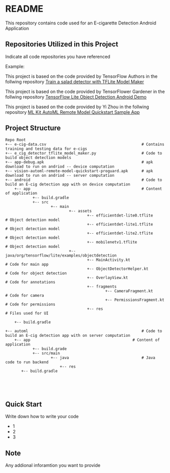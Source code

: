 # README

This repository contains code used for an E-cigarette Detection Android Application 

## Repositories Utilized in this Project
Indicate all code repositories you have referenced

Example:

This project is based on the code provided by TensorFlow Authors in the follwing repository
<a href="https://colab.research.google.com/github/googlecodelabs/odml-pathways/blob/main/object-detection/codelab2/python/Train_a_salad_detector_with_TFLite_Model_Maker.ipynb#scrollTo=Hm_UULdW7A9T">Train a salad detector with TFLite Model Maker
</a>

This project is based on the code provided by TensorFlower Gardener in the follwing repository
<a href="https://github.com/tensorflow/examples/tree/master/lite/examples/object_detection/android">TensorFlow Lite Object Detection Android Demo
</a>

This project is based on the code provided by  Yi Zhou in the follwing repository
<a href="https://github.com/googlesamples/mlkit/tree/master/android/automl">ML Kit AutoML Remote Model Quickstart Sample App
</a>


## Project Structure
```
Repo Root
+-- e-cig-data.csv                                          # Contains training and testing data for e-cigs
+-- e_cig_detector_tflite_model_maker.py                    # Code to build object detection models
+-- app-debug.apk                                           # apk download to run on andriod -- device computation
+-- vision-automl-remote-model-quickstart-proguard.apk      # apk download to run on andriod -- server computation
+-- android                                                 # Code to build an E-cig detection app with on device computation 
    +-- app                                                 # Content of application 
            +-- build.gradle
            +-- src
                    +-- main
                            +-- assets
                                    +-- efficientdet-lite0.tflite                               # Object detection model
                                    +-- efficientdet-lite1.tflite                               # Object detection model
                                    +-- efficientdet-lite2.tflite                               # Object detection model
                                    +-- mobilenetv1.tflite                                      # Object detection model
                            +-- java/org/tensorflow/lite/examples/objectdetection
                                    +-- MainActivity.kt                                         # Code for main app
                                    +-- ObjectDetectorHelper.kt                                 # Code for object detection
                                    +-- OverlayView.kt                                          # Code for annotations
                                    +-- fragments
                                            +-- CameraFragment.kt                               # Code for camera 
                                            +-- PermissionsFragment.kt                          # Code for permissions
                                    +-- res                                                     # Files used for UI
                                  
    +-- build.gradle
    
+-- automl                                                  # Code to build an E-cig detection app with on server computation 
    +-- app                                             # Content of application 
            +-- build.grade
            +-- src/main                                   
                    +-- java                                # Java code to run backend
                        +-- res
       +-- build.gradle 
              
            
            
    
```

## Quick Start
Write down how to write your code

* 1
* 2
* 3

## Note
Any addional inforamtion you want to provide
